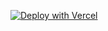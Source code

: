 [![Deploy with Vercel](https://vercel.com/button)](https://vercel.com/new/clone?repository-url=https%3A%2F%2Fgithub.com%2Fremorses%2Fvercel-subdomain-proxy&env=SUBDOMAIN,TARGET_URL,FALLBACK_URL&envDescription=SUBDOMAIN%20is%20the%20subdomain%20you%20want%20to%20proxy%2C%20for%20example%20%60docs%60%2C%20%60TARGET_URL%60%20is%20the%20url%20the%20subdomain%20will%20be%20proxied%20to.%20&project-name=vercel-subdomain-proxy&repo-name=vercel-subdomain-proxy)



<!-- https://vercel.com/new/clone?repository-url=https%3A%2F%2Fgithub.com%2Fremorses%2Fvercel-subdomain-proxy&env=SUBDOMAIN,TARGET_URL,FALLBACK_URL&envDescription=SUBDOMAIN%20is%20the%20subdomain%20you%20want%20to%20proxy%2C%20for%20example%20%60docs%60%2C%20%60TARGET_URL%60%20is%20the%20url%20the%20subdomain%20will%20be%20proxied%20to.%20&project-name=vercel-subdomain-proxy&repo-name=vercel-subdomain-proxy -->